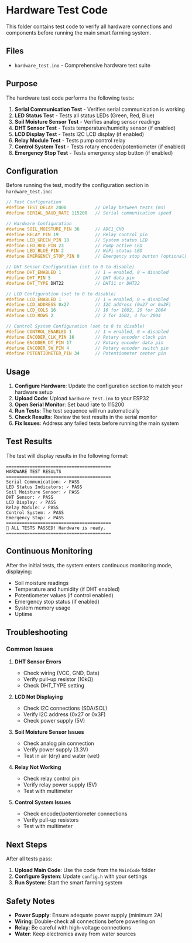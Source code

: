 # Hardware Test Code

This folder contains test code to verify all hardware connections and components before running the main smart farming system.

## Files

- `hardware_test.ino` - Comprehensive hardware test suite

## Purpose

The hardware test code performs the following tests:

1. **Serial Communication Test** - Verifies serial communication is working
2. **LED Status Test** - Tests all status LEDs (Green, Red, Blue)
3. **Soil Moisture Sensor Test** - Verifies analog sensor readings
4. **DHT Sensor Test** - Tests temperature/humidity sensor (if enabled)
5. **LCD Display Test** - Tests I2C LCD display (if enabled)
6. **Relay Module Test** - Tests pump control relay
7. **Control System Test** - Tests rotary encoder/potentiometer (if enabled)
8. **Emergency Stop Test** - Tests emergency stop button (if enabled)

## Configuration

Before running the test, modify the configuration section in `hardware_test.ino`:

```cpp
// Test Configuration
#define TEST_DELAY 2000           // Delay between tests (ms)
#define SERIAL_BAUD_RATE 115200   // Serial communication speed

// Hardware Configuration
#define SOIL_MOISTURE_PIN 36      // ADC1_CH0
#define RELAY_PIN 19              // Relay control pin
#define LED_GREEN_PIN 18          // System status LED
#define LED_RED_PIN 23            // Pump active LED
#define LED_BLUE_PIN 2            // WiFi status LED
#define EMERGENCY_STOP_PIN 0      // Emergency stop button (optional)

// DHT Sensor Configuration (set to 0 to disable)
#define DHT_ENABLED 1             // 1 = enabled, 0 = disabled
#define DHT_PIN 5                 // DHT data pin
#define DHT_TYPE DHT22            // DHT11 or DHT22

// LCD Configuration (set to 0 to disable)
#define LCD_ENABLED 1             // 1 = enabled, 0 = disabled
#define LCD_ADDRESS 0x27          // I2C address (0x27 or 0x3F)
#define LCD_COLS 16               // 16 for 1602, 20 for 2004
#define LCD_ROWS 2                // 2 for 1602, 4 for 2004

// Control System Configuration (set to 0 to disable)
#define CONTROL_ENABLED 1         // 1 = enabled, 0 = disabled
#define ENCODER_CLK_PIN 16        // Rotary encoder clock pin
#define ENCODER_DT_PIN 17         // Rotary encoder data pin
#define ENCODER_SW_PIN 4          // Rotary encoder switch pin
#define POTENTIOMETER_PIN 34      // Potentiometer center pin
```

## Usage

1. **Configure Hardware**: Update the configuration section to match your hardware setup
2. **Upload Code**: Upload `hardware_test.ino` to your ESP32
3. **Open Serial Monitor**: Set baud rate to 115200
4. **Run Tests**: The test sequence will run automatically
5. **Check Results**: Review the test results in the serial monitor
6. **Fix Issues**: Address any failed tests before running the main system

## Test Results

The test will display results in the following format:

```
========================================
HARDWARE TEST RESULTS
========================================
Serial Communication: ✓ PASS
LED Status Indicators: ✓ PASS
Soil Moisture Sensor: ✓ PASS
DHT Sensor: ✓ PASS
LCD Display: ✓ PASS
Relay Module: ✓ PASS
Control System: ✓ PASS
Emergency Stop: ✓ PASS
========================================
🎉 ALL TESTS PASSED! Hardware is ready.
========================================
```

## Continuous Monitoring

After the initial tests, the system enters continuous monitoring mode, displaying:

- Soil moisture readings
- Temperature and humidity (if DHT enabled)
- Potentiometer values (if control enabled)
- Emergency stop status (if enabled)
- System memory usage
- Uptime

## Troubleshooting

### Common Issues

1. **DHT Sensor Errors**
   - Check wiring (VCC, GND, Data)
   - Verify pull-up resistor (10kΩ)
   - Check DHT_TYPE setting

2. **LCD Not Displaying**
   - Check I2C connections (SDA/SCL)
   - Verify I2C address (0x27 or 0x3F)
   - Check power supply (5V)

3. **Soil Moisture Sensor Issues**
   - Check analog pin connection
   - Verify power supply (3.3V)
   - Test in air (dry) and water (wet)

4. **Relay Not Working**
   - Check relay control pin
   - Verify relay power supply (5V)
   - Test with multimeter

5. **Control System Issues**
   - Check encoder/potentiometer connections
   - Verify pull-up resistors
   - Test with multimeter

## Next Steps

After all tests pass:

1. **Upload Main Code**: Use the code from the `MainCode` folder
2. **Configure System**: Update `config.h` with your settings
3. **Run System**: Start the smart farming system

## Safety Notes

- **Power Supply**: Ensure adequate power supply (minimum 2A)
- **Wiring**: Double-check all connections before powering on
- **Relay**: Be careful with high-voltage connections
- **Water**: Keep electronics away from water sources
